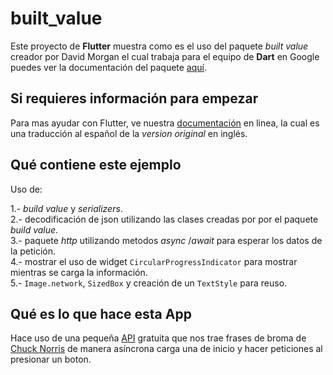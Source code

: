 # built_value

Este proyecto de **Flutter** muestra como es el uso del paquete _built value_ 
creador por David Morgan el cual trabaja para el equipo de **Dart** en Google
puedes ver la documentación del paquete [aquí](https://pub.dartlang.org/packages/built_value).

## Si requieres información para empezar

Para mas ayudar con Flutter, ve nuestra
[documentación](https://flutter-es.io/) en linea, la cual es una traducción 
al español de la _version original_ en inglés.


## Qué contiene este ejemplo

Uso de:

1.- _build value_ y _serializers_. <br/>
2.- decodificación de json utilizando las clases creadas por por el paquete _build value_. <br/>
3.- paquete _http_ utilizando metodos _async_ /_await_ para esperar los datos de la petición. <br/>
4.- mostrar el uso de widget `CircularProgressIndicator` para mostrar mientras se carga la información. <br/>
5.- `Image.network`, `SizedBox` y creación de un `TextStyle` para reuso. <br/>


## Qué es lo que hace esta App

Hace uso de una pequeña [API](https://api.chucknorris.io/jokes/random) gratuita 
que nos trae frases de broma de [Chuck Norris](https://en.wikipedia.org/wiki/Chuck_Norris) 
de manera asíncrona carga una de inicio y hacer peticiones al presionar un boton.